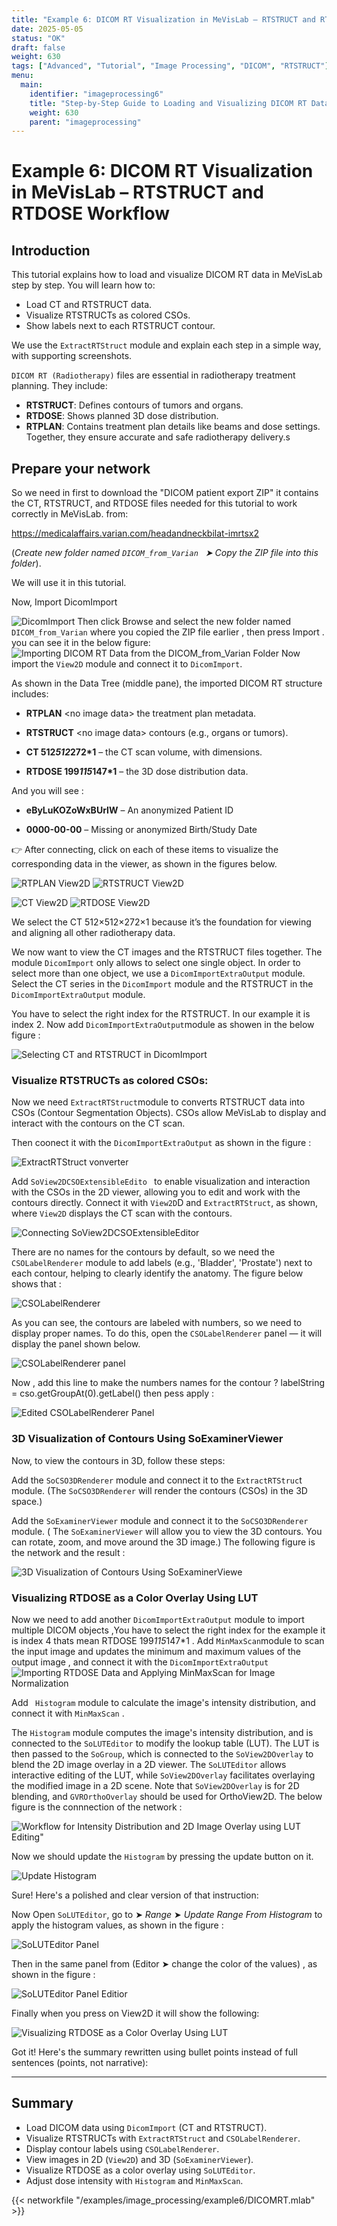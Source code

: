```yaml
---
title: "Example 6: DICOM RT Visualization in MeVisLab – RTSTRUCT and RTDOSE Workflow"
date: 2025-05-05
status: "OK"
draft: false
weight: 630
tags: ["Advanced", "Tutorial", "Image Processing", "DICOM", "RTSTRUCT"]
menu: 
  main:
    identifier: "imageprocessing6"
    title: "Step-by-Step Guide to Loading and Visualizing DICOM RT Data (RTSTRUCT & RTDOSE) in MeVisLab."
    weight: 630
    parent: "imageprocessing"
---
```


# Example 6: DICOM RT Visualization in MeVisLab – RTSTRUCT and RTDOSE Workflow

## Introduction
This tutorial explains how to load and visualize DICOM RT data in MeVisLab step by step. You will learn how to:
* Load CT and RTSTRUCT data.
* Visualize RTSTRUCTs as colored CSOs.
* Show labels next to each RTSTRUCT contour.

We use the `ExtractRTStruct` module and explain each step in a simple way, with supporting screenshots.

`DICOM RT (Radiotherapy)` files are essential in radiotherapy treatment planning. They include:
* **RTSTRUCT**: Defines contours of tumors and organs.
* **RTDOSE**: Shows planned 3D dose distribution. 
* **RTPLAN**: Contains treatment plan details like beams and dose settings.
Together, they ensure accurate and safe radiotherapy delivery.s


## Prepare your network
So we need in first to download the "DICOM patient export ZIP" it contains the CT, RTSTRUCT, and RTDOSE files needed for this tutorial to work correctly in MeVisLab. from:  

https://medicalaffairs.varian.com/headandneckbilat-imrtsx2

(*Create new folder named `DICOM_from_Varian ` ➤ Copy the ZIP file into this folder*).

We will use it in this tutorial. 

Now,
 Import DicomImport 

![DicomImport](/images/tutorials/image_processing/Dico.png "DicomImport")
Then click Browse and select the new folder named `DICOM_from_Varian` where you copied the ZIP file earlier , then press Import . you can see it in the below figure:
![Importing DICOM RT Data from the DICOM_from_Varian Folder](/images/tutorials/image_processing/Varian.png "Importing DICOM RT Data from the DICOM_from_Varian Folder")
Now import the `View2D` module and connect it to `DicomImport`. 

As shown in the Data Tree (middle pane), the imported DICOM RT structure includes:
* **RTPLAN** \<no image data\>  the treatment plan metadata.

* **RTSTRUCT** \<no image data\> contours (e.g., organs or tumors).

* **CT 512*512*272*1** – the CT scan volume, with dimensions.

* **RTDOSE 199*115*147*1** – the 3D dose distribution data.

And you will see :

* **eByLuKOZoWxBUrIW** – An anonymized Patient ID

* **0000-00-00** – Missing or anonymized Birth/Study Date

👉 After connecting, click on each of these items to visualize the corresponding data in the viewer, as shown in the figures below.

![RTPLAN View2D](/images/tutorials/image_processing/RTPLAN.png "RTPLAN View2D")
![RTSTRUCT View2D](/images/tutorials/image_processing/RTSTRUCT.png "RTSTRUCT View2D")

![CT View2D](/images/tutorials/image_processing/ctct.png "CT View2D")
![RTDOSE View2D](/images/tutorials/image_processing/RTDOSE.png "RTDOSE View2D")

We select the CT 512×512×272×1 because it’s the foundation for viewing and aligning all other radiotherapy data.


We now want to view the CT images and the RTSTRUCT files together. The module `DicomImport` only allows to select one single object. In order to select more than one object, we use a `DicomImportExtraOutput` module. Select the CT series in the `DicomImport` module and the RTSTRUCT in the `DicomImportExtraOutput` module.

You have to select the right index for the RTSTRUCT. In our example it is index 2.
Now add `DicomImportExtraOutput`module as showen in the below figure :

![Selecting CT and RTSTRUCT in DicomImport](/images/tutorials/image_processing/SelectingC.png "Selecting CT and RTSTRUCT in DicomImport")


### **Visualize RTSTRUCTs as colored CSOs:**

Now we need  `ExtractRTStruct`module to converts RTSTRUCT data into CSOs (Contour Segmentation Objects). CSOs allow MeVisLab to display and interact with the contours on the CT scan.

Then coonect it with the `DicomImportExtraOutput` as shown in the figure :

![ExtractRTStruct vonverter](/images/tutorials/image_processing/converter.png "ExtractRTStruct converter")


Add `SoView2DCSOExtensibleEdito ` to enable visualization and interaction with the CSOs in the 2D viewer, allowing you to edit and work with the contours directly. Connect it with `View2D`D and `ExtractRTStruct`, as shown, where `View2D` displays the CT scan with the contours.

![Connecting SoView2DCSOExtensibleEditor](/images/tutorials/image_processing/cotour.png "Connecting SoView2DCSOExtensibleEditor")

There are no names for the contours by default, so we need the `CSOLabelRenderer` module to add labels (e.g., 'Bladder', 'Prostate') next to each contour, helping to clearly identify the anatomy. The figure below shows that :

![CSOLabelRenderer](/images/tutorials/image_processing/CSOLabelRenderer.png " CSOLabelRenderer")

As you can see, the contours are labeled with numbers, so we need to display proper names. To do this, open the `CSOLabelRenderer` panel — it will display the panel shown below.

 
![CSOLabelRenderer panel](/images/tutorials/image_processing/CSOLabelRendererpanel.png "CSOLabelRenderer panel")

Now , add this line to make the numbers names for the contour ?
labelString = cso.getGroupAt(0).getLabel() 
then pess apply : 

![Edited CSOLabelRenderer Panel](/images/tutorials/image_processing/contournamed.png " Edited CSOLabelRenderer Panel")


### **3D Visualization of Contours Using SoExaminerViewer**

Now, to view the contours in 3D, follow these steps:

Add the `SoCSO3DRenderer` module and connect it to the `ExtractRTStruc`t module.
(The `SoCSO3DRenderer` will render the contours (CSOs) in the 3D space.)

Add the `SoExaminerViewer` module and connect it to the `SoCSO3DRenderer` module.
( The `SoExaminerViewer` will allow you to view the 3D contours. You can rotate, zoom, and move around the 3D image.)
The following figure is the network and the result : 

![3D Visualization of Contours Using SoExaminerViewe](/images/tutorials/image_processing/3D.png "3D Visualization of Contours Using SoExaminerViewe")



### **Visualizing RTDOSE as a Color Overlay Using LUT**

Now we need to add another `DicomImportExtraOutput` module to import multiple DICOM objects ,You have to select the right index for the  example it is index 4 thats mean RTDOSE 199*115*147*1 . Add `MinMaxScan`module to scan the input image and updates the minimum and maximum values of the output image  , and connect it with the `DicomImportExtraOutput` 
![Importing RTDOSE Data and Applying MinMaxScan for Image Normalization](/images/tutorials/image_processing/minmaxscan.png "Importing RTDOSE Data and Applying MinMaxScan for Image Normalization")

Add ` Histogram`  module to calculate the image's intensity distribution, and connect it with `MinMaxScan` .

The `Histogram` module computes the image's intensity distribution, and is connected to the `SoLUTEditor` to modify the lookup table (LUT). The LUT is then passed to the `SoGroup`, which is connected to the `SoView2DOverlay` to blend the 2D image overlay in a 2D viewer. The `SoLUTEditor` allows interactive editing of the LUT, while `SoView2DOverlay` facilitates overlaying the modified image in a 2D scene. Note that `SoView2DOverlay` is for 2D blending, and `GVROrthoOverlay` should be used for OrthoView2D.
 The below figure is the connnection of the network :

![Workflow for Intensity Distribution and 2D Image Overlay using LUT Editing"](/images/tutorials/image_processing/net.png "Workflow for Intensity Distribution and 2D Image Overlay using LUT Editing")


Now we should update the `Histogram` by pressing the update button on it.


![Update Histogram](/images/tutorials/image_processing/histo.png " Update Histogram")

Sure! Here's a polished and clear version of that instruction:

Now Open `SoLUTEditor`, go to ➤ *Range* ➤ *Update Range From Histogram* to apply the histogram values, as shown in the figure :

![SoLUTEditor Panel](/images/tutorials/image_processing/solut.png "SoLUTEditor Panel")

Then in the same panel from (Editor ➤ change the color of the values) , as shown in the figure : 


![SoLUTEditor Panel Editior](/images/tutorials/image_processing/editior.png " SoLUTEditor Panel Editior")


Finally when you press on View2D it will show the following: 

![Visualizing RTDOSE as a Color Overlay Using LUT](/images/tutorials/image_processing/2df.png "Visualizing RTDOSE as a Color Overlay Using LUT")

Got it! Here's the summary rewritten using bullet points instead of full sentences (points, not narrative):

---

## **Summary**

* Load DICOM data using `DicomImport` (CT and RTSTRUCT).
* Visualize RTSTRUCTs with `ExtractRTStruct` and `CSOLabelRenderer`.
* Display contour labels using `CSOLabelRenderer`.
* View images in 2D (`View2D`) and 3D (`SoExaminerViewer`).
* Visualize RTDOSE as a color overlay using `SoLUTEditor`.
* Adjust dose intensity with `Histogram` and `MinMaxScan`.



{{< networkfile "/examples/image_processing/example6/DICOMRT.mlab" >}}